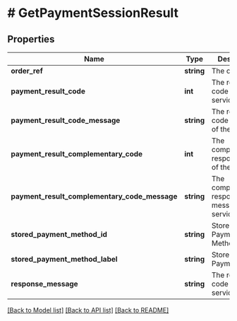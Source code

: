 # # GetPaymentSessionResult

## Properties

Name | Type | Description | Notes
------------ | ------------- | ------------- | -------------
**order_ref** | **string** | The orderRef | [optional] 
**payment_result_code** | **int** | The response code of the service | [optional] 
**payment_result_code_message** | **string** | The response code message of the service | [optional] 
**payment_result_complementary_code** | **int** | The complementary response code of the service | [optional] 
**payment_result_complementary_code_message** | **string** | The complementary response code message of the service | [optional] 
**stored_payment_method_id** | **string** | Stored Payment Method Id | [optional] 
**stored_payment_method_label** | **string** | Stored Payment Label | [optional] 
**response_message** | **string** | The response code of the service | [optional] 

[[Back to Model list]](../../README.md#documentation-for-models) [[Back to API list]](../../README.md#documentation-for-api-endpoints) [[Back to README]](../../README.md)


